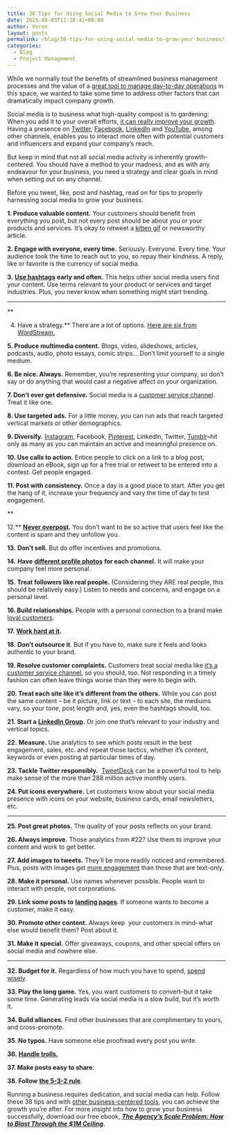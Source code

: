 ```yaml
---
title: 38 Tips for Using Social Media to Grow Your Business
date: 2015-08-03T11:38:41+00:00
author: Vorex
layout: posts
permalink: /blog/38-tips-for-using-social-media-to-grow-your-business/
categories:
  - Blog
  - Project Management
---
```

While we normally tout the benefits of streamlined business management processes and the value of a [great tool to manage day-to-day operations](http://www.vorex.com/product/) in this space, we wanted to take some time to address other factors that can dramatically impact company growth.<!--more-->

Social media is to business what high-quality compost is to gardening: When you add it to your overall efforts, [it can really improve your growth](https://www.marketingtechblog.com/2014-statistics-trends-businesses-social-media/). Having a presence on [Twitter](http://www.twitter.com), [Facebook](http://www.facebook.com), [LinkedIn](http://www.linkedin.com) and [YouTube](http://www.youtube.com), among other channels, enables you to interact more often with potential customers and influencers and expand your company&#8217;s reach.

But keep in mind that not all social media activity is inherently growth-centered. You should have a method to your madness, and as with any endeavour for your business, you need a strategy and clear goals in mind when setting out on any channel.

Before you tweet, like, post and hashtag, read on for tips to properly harnessing social media to grow your business.

**1. Produce valuable content.** Your customers should benefit from everything you post, but not every post should be about you or your products and services. It&#8217;s okay to retweet a [kitten gif](http://giphy.com/gifs/RQgzLsPYlzrBC) or newsworthy article.

**2. Engage with everyone, every time.** Seriously. Everyone. Every time. Your audience took the time to reach out to you, so repay their kindness. A reply, like or favorite is the currency of social media.

**3.** [**Use hashtags**](http://www.forbes.com/sites/johnrampton/2014/08/07/how-to-get-you-hashtag-trending/) **early and often.** This helps other social media users find your content. Use terms relevant to your product or services and target industries. Plus, you never know when something might start trending.

****

**

4. Have a strategy.** There are a lot of options. [Here are six from WordStream.](http://www.wordstream.com/blog/ws/2014/01/09/social-media-marketing-strategies)

**5. Produce multimedia content.** Blogs, video, slideshows, articles, podcasts, audio, photo essays, comic strips&#8230; Don&#8217;t limit yourself to a single medium.

**6. Be nice. Always.** Remember, you&#8217;re representing your company, so don&#8217;t say or do anything that would cast a negative affect on your organization.

**7. Don&#8217;t ever get defensive.** Social media is a [customer service channel](https://www.zendesk.com/resources/customer-service-through-social-media/). Treat it like one.

**8. Use targeted ads.** For a little money, you can run ads that reach targeted vertical markets or other demographics.

**9. Diversify.** [Instagram](http://www.instagram.com), Facebook, [Pinterest](http://www.pinterest.com), LinkedIn, Twitter, [Tumblr](http://www.tumblr.com)&#8211;hit only as many as you can maintain an active and meaningful presence on.

**10. Use calls to action.** Entice people to click on a link to a blog post, download an eBook, sign up for a free trial or retweet to be entered into a contest. Get people engaged.

**11. Post with consistency.** Once a day is a good place to start. After you get the hang of it, increase your frequency and vary the time of day to test engagement.

**

12.** [**Never overpost**](http://fortune.com/2015/01/28/8-social-media-sins-that-will-get-your-company-unfriended-and-unfollowed/)**.** You don&#8217;t want to be so active that users feel like the content is spam and they unfollow you.

**13.** **Don&#8217;t sell.** But do offer incentives and promotions.

**14.** **Have** [**different profile photos**](http://www.entrepreneur.com/article/241811) **for each channel.** It will make your company feel more personal.

**15.** **Treat followers like real people.** (Considering they ARE real people, this should be relatively easy.) Listen to needs and concerns, and engage on a personal level.

**16. Build relationships.** People with a personal connection to a brand make [loyal customers](http://www.forbes.com/sites/onmarketing/2014/01/08/great-brands-aim-for-customers-hearts-not-their-wallets/).

**17.** [**Work hard at it**](https://www.garyvaynerchuk.com/social-media-marketing-how-to--893962271.html)**.**



**18.** **Don&#8217;t outsource it**. But if you have to, make sure it feels and looks authentic to your brand.

**19. Resolve customer complaints.** Customers treat social media like [it&#8217;s a customer service channel](http://www.forbes.com/sites/jaysondemers/2014/08/12/7-reasons-you-need-to-be-using-social-media-as-your-customer-service-portal/), so you should, too. Not responding in a timely fashion can often leave things worse than they were to begin with.

**20. Treat each site like it&#8217;s different from the others.** While you can post the same content &#8211; be it picture, link or text &#8211; to each site, the mediums vary, so your tone, post length and, yes, even the hashtags should, too.

**21. Start a** [**LinkedIn Group**](https://www.linkedin.com/directory/groups/)**.** Or join one that&#8217;s relevant to your industry and vertical topics.

**22.** **Measure.** Use analytics to see which posts result in the best engagement, sales, etc. and repeat those tactics, whether it&#8217;s content, keywords or even posting at particular times of day.

**23. Tackle Twitter responsibly.**  [TweetDeck](https://tweetdeck.twitter.com/) can be a powerful tool to help make sense of the more than 288 million active monthly users.

**24. Put icons everywhere.** Let customers know about your social media presence with icons on your website, business cards, email newsletters, etc.

****

**25. Post great photos.** The quality of your posts reflects on your brand.

**26. Always improve.** Those analytics from #22? Use them to improve your content and work to get better.

**27. Add images to tweets.** They&#8217;ll be more readily noticed and remembered. Plus, posts with images get [more engagement](http://www.socialmediaexaminer.com/photos-generate-engagement-research/) than those that are text-only.

**28. Make it personal.** Use names whenever possible. People want to interact with people, not corporations.

**29. Link some posts to** [**landing pages**](http://blog.hubspot.com/blog/tabid/6307/bid/32566/Why-Landing-Pages-Are-an-Indispensable-Part-of-Marketing.aspx). If someone wants to become a customer, make it easy.

**30. Promote other content.** Always keep  your customers in mind&#8211;what else would benefit them? Post about it.

**31. Make it special.** Offer giveaways, coupons, and other special offers on social media and nowhere else.

****

**32. Budget for it.** Regardless of how much you have to spend, [spend wisely](https://blog.bufferapp.com/social-media-marketing-budget).

**33. Play the long game.** Yes, you want customers to convert&#8211;but it take some time. Generating leads via social media is a slow build, but it&#8217;s worth it.

**34. Build alliances.** Find other businesses that are complimentary to yours, and cross-promote.

**35. No typos.** Have someone else proofread every post you write.

**36.** [**Handle trolls.**](http://www.socialmediaexaminer.com/social-media-trolls/)

**37. Make posts easy to share**.

**38. Follow** [**the 5-3-2** **rule**](http://www.heinzmarketing.com/2011/10/the-5-3-2-rule-for-social-media-content/).

Running a business requires dedication, and social media can help. Follow these 38 tips and with [other business-centered tools](http://www.vorex.com/), you can achieve the growth you&#8217;re after. For more insight into how to grow your business successfully, download our free ebook, [**_The Agency&#8217;s Scale Problem: How to Blast Through the $1M Ceiling_**](http://vorex.hs-sites.com/agency-scale-ebook?__hstc=100746398.b2843db0333d5242d1d7cad84e1e93d1.1428948442272.1436804960111.1437065560391.48&__hssc=100746398.4.1437065560391&__hsfp=3345652249)**_._**
